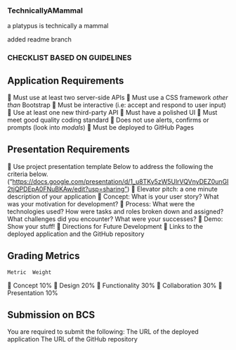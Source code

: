 ### TechnicallyAMammal ###

a platypus is technically a mammal

added readme branch

### CHECKLIST BASED ON GUIDELINES ###
## Application Requirements
	Must use at least two server-side APIs
	Must use a CSS framework _other than_ Bootstrap
	Must be interactive (i.e: accept and respond to user input)
	Use at least one new third-party API
	Must have a polished UI
	Must meet good quality coding standard
	Does not use alerts, confirms or prompts (look into _modals_)
	Must be deployed to GitHub Pages


## Presentation Requirements 
	Use project presentation template Below to address the following the criteria below.
(“https://docs.google.com/presentation/d/1_u8TKy5zW5UlrVQVnyDEZ0unGI2tjQPDEpA0FNuBKAw/edit?usp=sharing”) 
	Elevator pitch: a one minute description of your application
	Concept: What is your user story? What was your motivation for development?
	Process: What were the technologies used? How were tasks and roles broken down and assigned? What challenges did you encounter? What were your successes?
	Demo: Show your stuff!
	Directions for Future Development
	Links to the deployed application and the GitHub repository 


## Grading Metrics
	Metric	Weight
		Concept  	10%
		Design	20%
		Functionality	30%
		Collaboration	30%
		Presentation	10%			


## Submission on BCS
You are required to submit the following:
The URL of the deployed application
The URL of the GitHub repository
 
 



